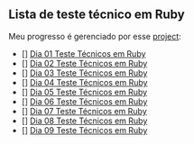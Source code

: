 ![]()
## Lista de teste técnico em Ruby

Meu progresso é gerenciado por esse [project]():
- [] [Dia 01 Teste Técnicos em Ruby]()
- [] [Dia 02 Teste Técnicos em Ruby]()
- [] [Dia 03 Teste Técnicos em Ruby]()
- [] [Dia 04 Teste Técnicos em Ruby]()
- [] [Dia 05 Teste Técnicos em Ruby]()
- [] [Dia 06 Teste Técnicos em Ruby]()
- [] [Dia 07 Teste Técnicos em Ruby]()
- [] [Dia 08 Teste Técnicos em Ruby]()
- [] [Dia 09 Teste Técnicos em Ruby]()
